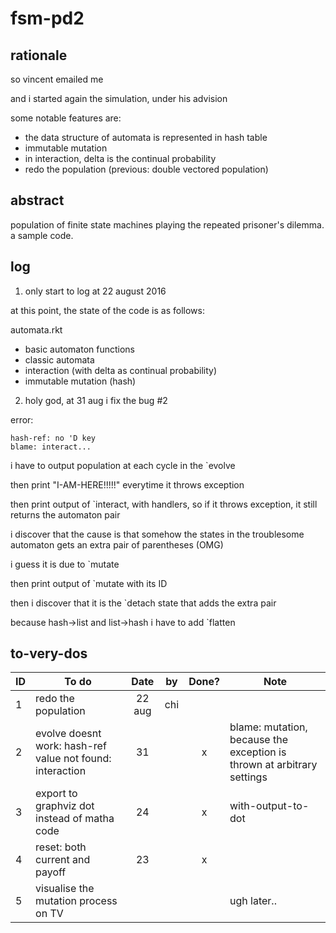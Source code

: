# fsm-pd2

## rationale
so vincent emailed me

and i started again the simulation, under his advision

some notable features are:

* the data structure of automata is represented in hash table
* immutable mutation
* in interaction, delta is the continual probability
* redo the population (previous: double vectored population)

## abstract
population of finite state machines playing the repeated prisoner's dilemma.
a sample code.

## log

1. only start to log at 22 august 2016

at this point, the state of the code is as follows:

automata.rkt
* basic automaton functions
* classic automata
* interaction (with delta as continual probability)
* immutable mutation (hash)


2. holy god, at 31 aug i fix the bug #2

error:

    hash-ref: no 'D key
    blame: interact...

i have to output population at each cycle in the `evolve

then print "I-AM-HERE!!!!!" everytime it throws exception

then print output of `interact, with handlers, so if it throws exception, it still returns the automaton pair

i discover that the cause is that somehow the states in the troublesome automaton gets an extra pair of parentheses (OMG)

i guess it is due to `mutate

then print output of `mutate with its ID

then i discover that it is the `detach state that adds the extra pair

because hash->list and list->hash i have to add `flatten

## to-very-dos

| ID         | To do          | Date    | by | Done?| Note |
|-------------- |-------------| :-----:|:-----:|:-----:|----|
| 1 | redo the population    | 22 aug | chi | ||
| 2 | evolve doesnt work: hash-ref value not found: interaction  |31 ||x|blame: mutation, because the exception is thrown at arbitrary settings|
| 3 | export to graphviz dot instead of matha code  | 24 ||x|with-output-to-dot|
| 4 | reset: both current and payoff  | 23 ||x||
| 5 | visualise the mutation process on TV  | |||ugh later..|


